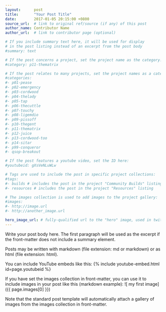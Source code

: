 ```yaml
---
layout:      post
title:       "Your Post Title"
date:        2017-01-05 20:15:00 +0800
source_url:  # link to original ref/source (if any) of this post
author_name: Contributor Name
author_url:  # link to contributor page (optional)

# If you include summary text here, it will be used for display
# in the post listing instead of an excerpt from the post body
#summary: text

# If the post concerns a project, set the project name as the category:
#category: p11-thematrix

# If the post relates to many projects, set the project names as a categories array:
#categories:
#- p01-pease
#- p02-emergency
#- p03-cordwood
#- p04-thelady
#- p05-tap
#- p06-thecuttle
#- p07-touchy
#- p08-ligemdio
#- p09-pissoff
#- p10-thegent
#- p11-thematrix
#- p12-juice
#- p13-cordwood-too
#- p14-sitar
#- p99-conqueror
#- qsop-breakout

# If the post features a youtube video, set the ID here:
#youtubeid: gXsVeNLuWLw

# Tags are used to include the post in specific project collections:
#tags:
#- builds # includes the post in the project "Community Builds" listing
#- resources # includes the post in the project "Resources" listing

# The images collection is used to add images to the project gallery:
#images:
#- http://image.url
#- http://another_image.url

hero_image_url: # fully-qualified url to the "hero" image, used in twitter cards for example
---
```


Write your post body here. The first paragraph will be used as the excerpt if
the front-matter does not include a summary element.

Posts may be written with markdown (file extension: md or markdown)
or as html (file extension: html).

You can include YouTube embeds like this:
{% include youtube-embed.html id=page.youtubeid %}

If you have set the images collection in front-matter, you can use it to include images in
your post like this (markdown example):
![ my first image]({{ page.images[0] }})

Note that the standard post template will automatically attach a gallery of
images from the images collection in front-matter.
